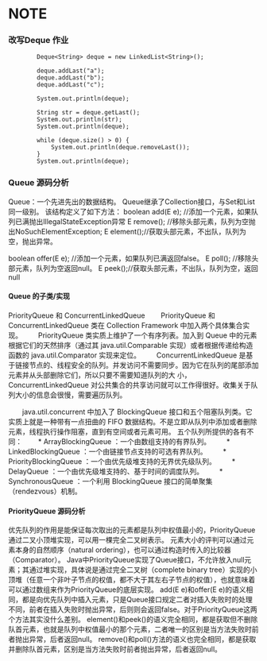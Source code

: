 # NOTE

### 改写Deque 作业
```text
        Deque<String> deque = new LinkedList<String>();

        deque.addLast("a");
        deque.addLast("b");
        deque.addLast("c");
         
        System.out.println(deque);

        String str = deque.getLast();
        System.out.println(str);
        System.out.println(deque);

        while (deque.size() > 0) {
            System.out.println(deque.removeLast());
        }
        System.out.println(deque);
```


  
### Queue 源码分析
Queue：一个先进先出的数据结构。
Queue继承了Collection接口，与Set和List同一级别。
该结构定义了如下方法：
boolean add(E e); //添加一个元素，如果队列已满抛出IllegalStateException异常
E remove(); //移除头部元素，队列为空抛出NoSuchElementException;
E element();//获取头部元素，不出队，队列为空，抛出异常。

boolean offer(E e); //添加一个元素，如果队列已满返回false。
E poll(); //移除头部元素，队列为空返回null。
E peek();//获取头部元素，不出队，队列为空，返回null

#### Queue 的子类/实现

PriorityQueue 和 ConcurrentLinkedQueue
　　PriorityQueue 和 ConcurrentLinkedQueue 类在 Collection Framework 中加入两个具体集合实现。 
　　PriorityQueue 类实质上维护了一个有序列表。加入到 Queue 中的元素根据它们的天然排序（通过其 java.util.Comparable 实现）或者根据传递给构造函数的 java.util.Comparator 实现来定位。
　　ConcurrentLinkedQueue 是基于链接节点的、线程安全的队列。并发访问不需要同步。因为它在队列的尾部添加元素并从头部删除它们，所以只要不需要知道队列的大 小，　　　　    　　ConcurrentLinkedQueue 对公共集合的共享访问就可以工作得很好。收集关于队列大小的信息会很慢，需要遍历队列。


　　java.util.concurrent 中加入了 BlockingQueue 接口和五个阻塞队列类。它实质上就是一种带有一点扭曲的 FIFO 数据结构。不是立即从队列中添加或者删除元素，线程执行操作阻塞，直到有空间或者元素可用。
五个队列所提供的各有不同：
　　* ArrayBlockingQueue ：一个由数组支持的有界队列。
　　* LinkedBlockingQueue ：一个由链接节点支持的可选有界队列。
　　* PriorityBlockingQueue ：一个由优先级堆支持的无界优先级队列。
　　* DelayQueue ：一个由优先级堆支持的、基于时间的调度队列。
　　* SynchronousQueue ：一个利用 BlockingQueue 接口的简单聚集（rendezvous）机制。

#### PriorityQueue 源码分析
优先队列的作用是能保证每次取出的元素都是队列中权值最小的，PriorityQueue通过二叉小顶堆实现，可以用一棵完全二叉树表示。
元素大小的评判可以通过元素本身的自然顺序（natural ordering），也可以通过构造时传入的比较器（Comparator）。
Java中PriorityQueue实现了Queue接口，不允许放入null元素；其通过堆实现，具体说是通过完全二叉树（complete binary tree）实现的小顶堆（任意一个非叶子节点的权值，都不大于其左右子节点的权值），也就意味着可以通过数组来作为PriorityQueue的底层实现。
add(E e)和offer(E e)的语义相同，都是向优先队列中插入元素，只是Queue接口规定二者对插入失败时的处理不同，前者在插入失败时抛出异常，后则则会返回false。对于PriorityQueue这两个方法其实没什么差别。
element()和peek()的语义完全相同，都是获取但不删除队首元素，也就是队列中权值最小的那个元素，二者唯一的区别是当方法失败时前者抛出异常，后者返回null。
remove()和poll()方法的语义也完全相同，都是获取并删除队首元素，区别是当方法失败时前者抛出异常，后者返回null。
